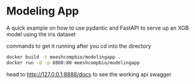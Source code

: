 # Modeling App
A quick example on how to use pydantic and FastAPI to serve up an XGB model using the iris dataset

commands to get it running after you cd into the directory
```bash
docker build -t meeshcompbio/modelingapp .
docker run -d -p 8888:80 meeshcompbio/modelingapp
```

head to http://127.0.0.1:8888/docs to see the working api swagger